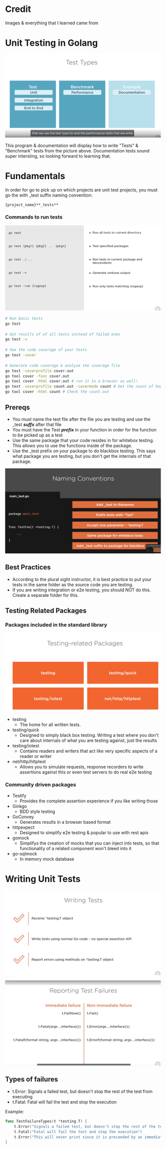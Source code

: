 # Credit

Images & everything that I learned came from 

# Unit Testing in Golang

![](./images/unit-test.png)

This program & documentation will display how to write "Tests" & "Benchmark" tests from the picture above. Documentation tests sound super intersting, so looking forward to learning that.

# Fundamentals

In order for go to pick up on which projects are unit test projects, you must go the with _test suffix naming convention:

```
{project_name}**_tests**
```
### Commands to run tests

![](./images/commands.png)



```bash
# Run basic tests
go test

# Get results of of all tests instead of failed ones
go test -v

# See the code coverage of your tests
go test -cover

# Generate code coverage & analyze the coverage file
go test -coverprofile cover.out
go tool cover -func cover.out
go tool cover -html cover.out # run it in a browser as well!
go test -coverprofile count.out -covermode count # Get the count of how many times the function has been tested
go tool cover -html count # Check the count.out
```



## Prereqs
- You must name the test file after the file you are testing and use the _test ***suffx*** after that file
- You must have the Test ***prefix*** in your function in order for the function to be picked up as a test
- Use the same package that your code resides in for whitebox testing. This allows you to use the functions inside of the package.
- Use the _test prefix on your package to do blackbox testing. This says what package you are testing, but you don't get the internals of that package.

![](./images/unit-test-prereqs.png)


## Best Practices

- According to the plural sight instructor, it is best practice to put your tests in the same folder as the source code you are testing.
- If you are writing integration or e2e testing, you should NOT do this. Create a separate folder for this.


## Testing Related Packages

### Packages included in the standard library

![](./images/test-packages.png)

- testing
    - The home for all written tests.
- testing/quick
    - Designed to simply black box testing. Writing a test where you don't care about internals of what you are testing against, just the results
- testing/iotest
    - Contains readers and writers that act like very specific aspects of a reader or writer
- net/http/httptest
    - Allows you to simulate requests, response recorders to write assertions against this or even test servers to do real e2e testing

### Community driven packages

- Testify
    - Provides the complete assertion experience if you like writing those
- Ginkgo
    - BDD style testing
- GoConvey
    - Generates results in a browser based format
- httpexpect
    - Designed to simplify e2e testing & popular to use with rest apis
- gomock
    - Simplifys the creation  of mocks that you can inject into tests, so that functionality of a related component won't bleed into it
- go-sqlmock
    - In memory mock database

# Writing Unit Tests

![](./images/writing-unit-tests.png)

![](./images/types-of-failures.png)

## Types of failures

- t.Error: Signals a failed test, but doesn't stop the rest of the test from executing
- t.Fatal: Fatal will fail the test and stop the execution

Example:

```go
func TestFailureTypes(t *testing.T) {
    t.Error("Signals a failed test, but doesn't stop the rest of the test from executing")
    t.Fatal("Fatal will fail the test and stop the execution")
    t.Error("This will never print since it is preceeded by an immediate failure")
}
```
